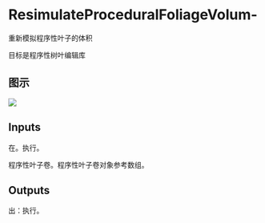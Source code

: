 # ResimulateProceduralFoliageVolum-

重新模拟程序性叶子的体积

目标是程序性树叶编辑库

## 图示

![]($-20221218-19004636.png)

## Inputs

在。执行。

程序性叶子卷。程序性叶子卷对象参考数组。  

## Outputs

出：执行。
